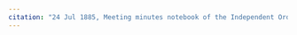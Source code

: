 ```yaml
---
citation: "24 Jul 1885, Meeting minutes notebook of the Independent Order of Good Templars, High Bridge Lodge No. 296, Tompkins County History Center, Ithaca NY."
---
```



